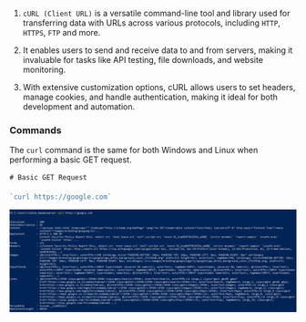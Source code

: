1. `cURL (Client URL)` is a versatile command-line tool and library used for transferring data with URLs across various protocols, including `HTTP`, `HTTPS`, `FTP` and more. 

2. It enables users to send and receive data to and from servers, making it invaluable for tasks like API testing, file downloads, and website monitoring.

3. With extensive customization options, cURL allows users to set headers, manage cookies, and handle authentication, making it ideal for both development and automation.

### Commands

The `curl` command is the same for both Windows and Linux when performing a basic GET request.

```js
# Basic GET Request

`curl https://google.com`
```
![GETRequest](./Images/Curl/GetCurl.png)
